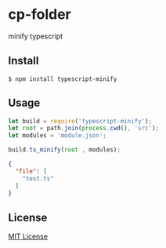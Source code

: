 # cp-folder

minify typescript

## Install

```
$ npm install typescript-minify
```


## Usage

```js
let build = require('typescript-minify');
let root = path.join(process.cwd(), 'src');
let modules = 'module.json';

build.ts_minify(root , modules);
```

```json
{
  "file": [
    "test.ts"
  ]
}

```

## License

[MIT License](http://www.opensource.org/licenses/mit-license.php)